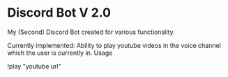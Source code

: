 # Discord Bot V 2.0

My (Second) Discord Bot created for various functionality.

Currently implemented:
Ability to play youtube videos in the voice channel which the user is currently in.
Usage

!play "youtube url"
